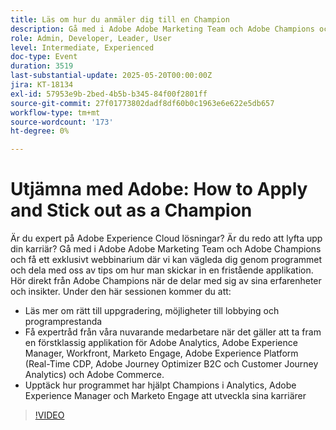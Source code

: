 ```yaml
---
title: Läs om hur du anmäler dig till en Champion
description: Gå med i Adobe Adobe Marketing Team och Adobe Champions och få ett exklusivt webbinarium där vi kan vägleda dig genom programmet och dela med oss av tips om hur man skickar in en fristående applikation.
role: Admin, Developer, Leader, User
level: Intermediate, Experienced
doc-type: Event
duration: 3519
last-substantial-update: 2025-05-20T00:00:00Z
jira: KT-18134
exl-id: 57953e9b-2bed-4b5b-b345-84f00f2801ff
source-git-commit: 27f01773802dadf8df60b0c1963e6e622e5db657
workflow-type: tm+mt
source-wordcount: '173'
ht-degree: 0%

---
```


# Utjämna med Adobe: How to Apply and Stick out as a Champion

Är du expert på Adobe Experience Cloud lösningar? Är du redo att lyfta upp din karriär? Gå med i Adobe Adobe Marketing Team och Adobe Champions och få ett exklusivt webbinarium där vi kan vägleda dig genom programmet och dela med oss av tips om hur man skickar in en fristående applikation. Hör direkt från Adobe Champions när de delar med sig av sina erfarenheter och insikter. Under den här sessionen kommer du att:

* Läs mer om rätt till uppgradering, möjligheter till lobbying och programprestanda
* Få expertråd från våra nuvarande medarbetare när det gäller att ta fram en förstklassig applikation för Adobe Analytics, Adobe Experience Manager, Workfront, Marketo Engage, Adobe Experience Platform (Real-Time CDP, Adobe Journey Optimizer B2C och Customer Journey Analytics) och Adobe Commerce.
* Upptäck hur programmet har hjälpt Champions i Analytics, Adobe Experience Manager och Marketo Engage att utveckla sina karriärer

>[!VIDEO](https://video.tv.adobe.com/v/3458989/?learn=on&enablevpops)
